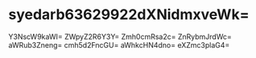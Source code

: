 # syedarb63629922dXNidmxveWk=
Y3NscW9kaWI=
ZWpyZ2R6Y3Y=
Zmh0cmRsa2c=
ZnRybmJrdWc=
aWRub3Zneng=
cmh5d2FncGU=
aWhkcHN4dno=
eXZmc3plaG4=
